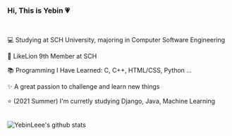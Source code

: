 ### Hi, This is Yebin 💗
<br>


💻 Studying at SCH University, majoring in Computer Software Engineering <br>

🦁 LikeLion 9th Member at SCH <br>

📚 Programming I Have Learned: C, C++, HTML/CSS, Python ... <br>

✨ A great passion to challenge and learn new things <br>

⭐ (2021 Summer) I'm curretly studying Django, Java, Machine Learning <br><br>

![YebinLeee's github stats](https://github-readme-stats.vercel.app/api?username=YebinLeee&show_icons=true&hide_border=True&&theme=buefy)
